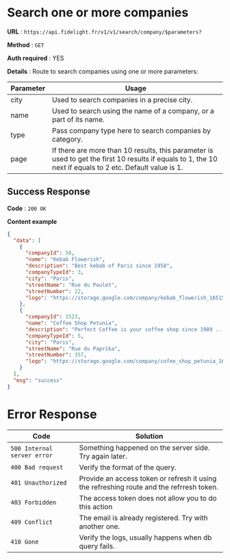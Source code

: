 # Search one or more companies

**URL** : `https://api.fidelight.fr/v1/v1/search/company/$parameters?`

**Method** : `GET`

**Auth required** : YES

**Details** : Route to search companies using one or more parameters:

Parameter | Usage
--- | ---
city | Used to search companies in a precise city.
name | Used to search using the name of a company, or a part of its name.
type | Pass company type here to search companies by category.
page | If there are more than 10 results, this parameter is used to get the first 10 results if equals to 1, the 10 next if equals to 2 etc. Default value is 1.

## Success Response

**Code** : `200 OK`

**Content example**

```json
{
  "data": [
    {
      "companyId": 56,
      "name": "Kebab Flowerish",
      "description": "Best kebab of Paris since 1958",
      "companyTypeId": 3,
      "city": "Paris",
      "streetName": "Rue du Poulet",
      "streetNumber": 22,
      "logo": "https://storage.google.com/company/kebab_flowerish_16515.jpg"
    },
    {
      "companyId": 1523,
      "name": "Coffee Shop Petunia",
      "description": "Perfect Coffee is your coffee shop since 1989 ...",
      "companyTypeId": 5,
      "city": "Paris",
      "streetName": "Rue du Paprika",
      "streetNumber": 357,
      "logo": "https://storage.google.com/company/cofee_shop_petunia_16515.jpg"
    }
  ],
  "msg": "success"
}
```


# Error Response

Code | Solution
--- | ---
`500 Internal server error` | Something happened on the server side. Try again later.
`400 Bad request` | Verify the format of the query.
`401 Unauthorized` | Provide an access token or refresh it using the refreshing route and the refrresh token.
`403 Forbidden` | The access token does not allow you to do this action
`409 Conflict` | The email is already registered. Try with another one.
`410 Gone` | Verify the logs, usually happens when db query fails.
